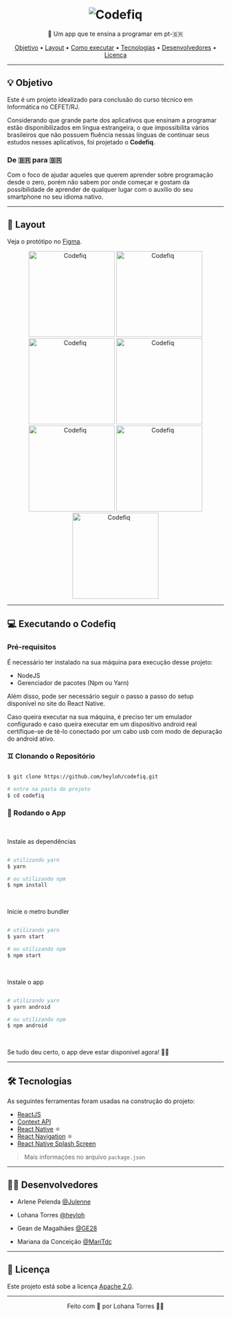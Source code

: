 <h1 align="center">
  <img alt="Codefiq" title="Codefiq" src="./assets/banner.png" />
</h1>

<p align="center">📱 Um app que te ensina a programar em pt-🇧🇷</p>

<!-- <h4 align="center">
	🚧  Em construção...  🚧
</h4> -->

<p align="center">
 <a href="#-objetivo">Objetivo</a> •
 <a href="#-layout">Layout</a> • 
 <a href="#-executando-o-codefiq">Como executar</a> • 
 <a href="#-tecnologias">Tecnologias</a> •  
 <a href="#-desenvolvedores">Desenvolvedores</a> • 
 <a href="#-licença">Licença</a>
</p>

---

## 💡 Objetivo

Este é um projeto idealizado para conclusão do curso técnico em Informática no CEFET/RJ.

Considerando que grande parte dos aplicativos que ensinam a programar estão disponibilizados em língua estrangeira, o que impossibilita vários brasileiros que não possuem fluência nessas línguas de continuar seus estudos nesses aplicativos, foi projetado o <strong>Codefiq</strong>.

### De 🇧🇷 para 🇧🇷

Com o foco de ajudar aqueles que querem aprender sobre programação desde o zero, porém não sabem por onde começar e gostam da possibilidade de aprender de qualquer lugar com o auxílio do seu smartphone no seu idioma nativo.

---

## 🎨 Layout

Veja o protótipo no [Figma](https://www.figma.com/proto/GLdUH9W0zdrJ7RMUumZxNS/Codefiq?node-id=122%3A784&scaling=scale-down).

<p align="center">
  <img alt="Codefiq" title="Codefiq" src="./assets/splash-screen.png" width="200px">

  <img alt="Codefiq" title="Codefiq" src="./assets/welcome-screen-v2.png" width="200px">

  <img alt="Codefiq" title="Codefiq" src="./assets/login-screen.png" width="200px">
  
  <img alt="Codefiq" title="Codefiq" src="./assets/register-screen.png" width="200px">
  
  <img alt="Codefiq" title="Codefiq" src="./assets/content-list-v2.png" width="200px">
  
  <img alt="Codefiq" title="Codefiq" src="./assets/class-template-v2.png" width="200px">
  
  <img alt="Codefiq" title="Codefiq" src="./assets/class-template-v2-2.png" width="200px">
</p>

---

## 💻 Executando o Codefiq

### Pré-requisitos

É necessário ter instalado na sua máquina para execução desse projeto:

- NodeJS
- Gerenciador de pacotes (Npm ou Yarn)

Além disso, pode ser necessário seguir o passo a passo do setup disponível no site do React Native.

Caso queira executar na sua máquina, é preciso ter um emulador configurado e caso queira executar em um dispositivo android real certifique-se de tê-lo conectado por um cabo usb com modo de depuração do android ativo.

### ♊ Clonando o Repositório

```bash

$ git clone https://github.com/heyloh/codefiq.git

# entre na pasta do projeto
$ cd codefiq

```

### 📱 Rodando o App

<br>

Instale as dependências

```bash

# utilizando yarn
$ yarn

# ou utilizando npm
$ npm install

```

<br>

Inicie o metro bundler

```bash

# utilizando yarn
$ yarn start

# ou utilizando npm
$ npm start

```

<br>

Instale o app

```bash

# utilizando yarn
$ yarn android

# ou utilizando npm
$ npm android

```

<br>

Se tudo deu certo, o app deve estar disponível agora! 👩‍🔧

---

## 🛠 Tecnologias

As seguintes ferramentas foram usadas na construção do projeto:

- <a href="https://reactjs.org/">ReactJS</a>
- <a href="https://reactjs.org/docs/context.html">Context API</a>
- <a href="https://reactnative.dev/">React Native</a> ⚛️
- <a href="https://reactnavigation.org/">React Navigation</a> ⚛️
- <a href="https://github.com/crazycodeboy/react-native-splash-screen">React Native Splash Screen</a>

> Mais informações no arquivo `package.json`

---

## 👨‍💻 Desenvolvedores

- Arlene Pelenda [@Julenne](https://github.com/Julenne)

- Lohana Torres [@heyloh](https://github.com/heyloh)

- Gean de Magalhães [@GE28](https://github.com/GE28)

- Mariana da Conceição [@MariTdc](https://github.com/MariTdc)

---

## 📝 Licença

Este projeto está sobe a licença [Apache 2.0](./LICENSE).

---

<p align="center">Feito com 💙 por Lohana Torres 👋🏽</p>
